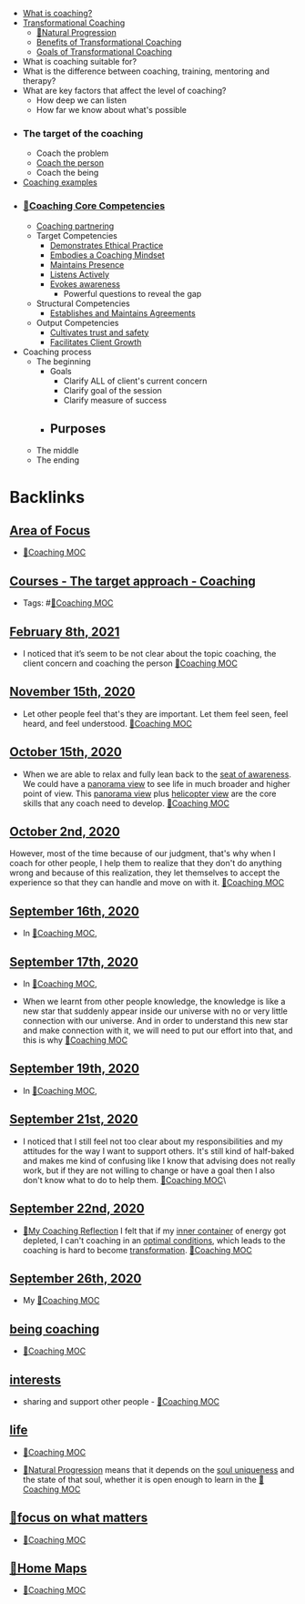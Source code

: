 - [What is coaching?](<What is coaching?.md>)
- [Transformational Coaching](<Transformational Coaching.md>)
    - [🌱Natural Progression](<🌱Natural Progression.md>)
    - [Benefits of Transformational Coaching](<Benefits of Transformational Coaching.md>)
    - [Goals of Transformational Coaching](<Goals of Transformational Coaching.md>)
- What is coaching suitable for?
- What is the difference between coaching, training, mentoring and therapy?
- What are key factors that affect the level of coaching?
    - How deep we can listen
    - How far we know about what's possible
- ### The target of the coaching
    - Coach the problem
    - [Coach the person](<Coach the person.md>)
    - Coach the being
- [Coaching examples](<Coaching examples.md>)
- ### [🌱Coaching Core Competencies](<🌱Coaching Core Competencies.md>)
    - [Coaching partnering](<Coaching partnering.md>)
    - Target Competencies
        - [Demonstrates Ethical Practice](<Demonstrates Ethical Practice.md>)
        - [Embodies a Coaching Mindset](<Embodies a Coaching Mindset.md>)
        - [Maintains Presence](<Maintains Presence.md>)
        - [Listens Actively](<Listens Actively.md>)
        - [Evokes awareness](<Evokes awareness.md>)
            - Powerful questions to reveal the gap
    - Structural Competencies
        - [Establishes and Maintains Agreements](<Establishes and Maintains Agreements.md>)
    - Output Competencies
        - [Cultivates trust and safety](<Cultivates trust and safety.md>)
        - [Facilitates Client Growth](<Facilitates Client Growth.md>)
- Coaching process
    - The beginning
        - Goals
            - Clarify ALL of client's current concern
            - Clarify goal of the session
            - Clarify measure of success
        - Purposes
            - 
    - The middle
    - The ending

# Backlinks
## [Area of Focus](<Area of Focus.md>)
- [🧭Coaching MOC](<🧭Coaching MOC.md>)

## [Courses - The target approach - Coaching](<Courses - The target approach - Coaching.md>)
- Tags: #[🧭Coaching MOC](<🧭Coaching MOC.md>)

## [February 8th, 2021](<February 8th, 2021.md>)
- I noticed that it’s seem to be not clear about the topic coaching, the client concern and coaching the person [🧭Coaching MOC](<🧭Coaching MOC.md>)

## [November 15th, 2020](<November 15th, 2020.md>)
- Let other people feel that's they are important. Let them feel seen, feel heard, and feel understood. [🧭Coaching MOC](<🧭Coaching MOC.md>)

## [October 15th, 2020](<October 15th, 2020.md>)
- When we are able to relax and fully lean back to the [seat of awareness](<seat of awareness.md>). We could have a [panorama view](<panorama view.md>) to see life in much broader and higher point of view. This [panorama view](<panorama view.md>) plus [helicopter view](<helicopter view.md>) are the core skills that any coach need to develop. [🧭Coaching MOC](<🧭Coaching MOC.md>)

## [October 2nd, 2020](<October 2nd, 2020.md>)
However, most of the time because of our judgment, that's why when I coach for other people, I help them to realize that they don't do anything wrong and because of this realization, they let themselves to accept the experience so that they can handle and move on with it. [🧭Coaching MOC](<🧭Coaching MOC.md>)

## [September 16th, 2020](<September 16th, 2020.md>)
- In [🧭Coaching MOC](<🧭Coaching MOC.md>),

## [September 17th, 2020](<September 17th, 2020.md>)
- In [🧭Coaching MOC](<🧭Coaching MOC.md>),

- When we learnt from other people knowledge, the knowledge is like a new star that suddenly appear inside our universe with no or very little connection with our universe. And in order to understand this new star and make connection with it, we will need to put our effort into that, and this is why [🧭Coaching MOC](<🧭Coaching MOC.md>)

## [September 19th, 2020](<September 19th, 2020.md>)
- In [🧭Coaching MOC](<🧭Coaching MOC.md>),

## [September 21st, 2020](<September 21st, 2020.md>)
- I noticed that I still feel not too clear about my responsibilities and my attitudes for the way I want to support others. It's still kind of half-baked and makes me kind of confusing like I know that advising does not really work, but if they are not willing to change or have a goal then I also don't know what to do to help them. [🧭Coaching MOC](<🧭Coaching MOC.md>)\

## [September 22nd, 2020](<September 22nd, 2020.md>)
- [🌱My Coaching Reflection](<🌱My Coaching Reflection.md>) I felt that if my [inner container](<inner container.md>) of energy got depleted, I can't coaching in an [optimal conditions](<optimal conditions.md>), which leads to the coaching is hard to become [transformation](<transformation.md>).  [🧭Coaching MOC](<🧭Coaching MOC.md>)

## [September 26th, 2020](<September 26th, 2020.md>)
- My [🧭Coaching MOC](<🧭Coaching MOC.md>)

## [being coaching](<being coaching.md>)
- [🧭Coaching MOC](<🧭Coaching MOC.md>)

## [interests](<interests.md>)
- sharing and support other people - [🧭Coaching MOC](<🧭Coaching MOC.md>)

## [life](<life.md>)
- [🧭Coaching MOC](<🧭Coaching MOC.md>)

- [🌱Natural Progression](<🌱Natural Progression.md>) means that it depends on the [soul uniqueness](<soul uniqueness.md>) and the state of that soul, whether it is open enough to learn in the [🧭Coaching MOC](<🧭Coaching MOC.md>)

## [🌱focus on what matters](<🌱focus on what matters.md>)
- [🧭Coaching MOC](<🧭Coaching MOC.md>)

## [🏡Home Maps](<🏡Home Maps.md>)
- [🧭Coaching MOC](<🧭Coaching MOC.md>)

